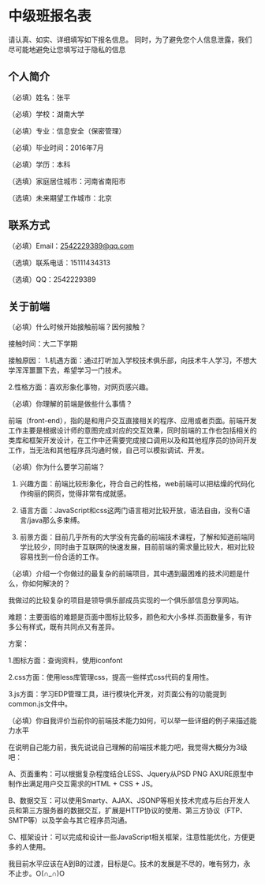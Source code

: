 # 中级班报名表

请认真、如实、详细填写如下报名信息。
同时，为了避免您个人信息泄露，我们尽可能地避免让您填写过于隐私的信息

## 个人简介

（必填）姓名：张平

（必填）学校：湖南大学

（必填）专业：信息安全（保密管理）

（必填）毕业时间：2016年7月

（必填）学历：本科

（选填）家庭居住城市：河南省南阳市

（选填）未来期望工作城市：北京

## 联系方式

（必填）Email：2542229389@qq.com

（选填）联系电话：15111434313

（选填）QQ：2542229389

## 关于前端

（必填）什么时候开始接触前端？因何接触？

  接触时间：大二下学期
  
  接触原因：
  1.机遇方面：通过打听加入学校技术俱乐部，向技术牛人学习，不想大学浑浑噩噩下去，希望学习一门技术。
  
  2.性格方面：喜欢形象化事物，对网页感兴趣。
  

（必填）你理解的前端是做些什么事情？

 前端（front-end），指的是和用户交互直接相关的程序、应用或者页面。前端开发工作主要是根据设计师的意图完成对应的交互效果，同时前端的工作也包括相关的类库和框架开发设计，在工作中还需要完成接口调用以及和其他程序员的协同开发工作，当无法和其他程序员沟通时候，自己可以模拟调试、开发。

（必填）你为什么要学习前端？

  1. 兴趣方面：前端比较形象化，符合自己的性格，web前端可以把枯燥的代码化作绚丽的网页，觉得非常有成就感。
 
  2. 语言方面：JavaScript和css这两门语言相对比较开放，语法自由，没有C语言/java那么多束缚。
  
  3. 前景方面：目前几乎所有的大学没有完备的前端技术课程，了解和知道前端同学比较少，同时由于互联网的快速发展，目前前端的需求量比较大，相对比较容易找到一份合适的工作。
  

（必填）介绍一个你做过的最复杂的前端项目，其中遇到最困难的技术问题是什么，你如何解决的？

我做过的比较复杂的项目是领导俱乐部成员实现的一个俱乐部信息分享网站。

难题：主要面临的难题是页面中图标比较多，颜色和大小多样.页面数量多，有许多公有样式，既有共同点又有差异。

方案：

1.图标方面：查询资料，使用iconfont

2.css方面：使用less库管理css，提高一些样式css代码的复用性。

3.js方面：学习EDP管理工具，进行模块化开发，对页面公有的功能提到common.js文件中。


（必填）你自我评价当前你的前端技术能力如何，可以举一些详细的例子来描述能力水平

在说明自己能力前，我先说说自己理解的前端技术能力吧，我觉得大概分为3级吧：

A、页面重构：可以根据复杂程度结合LESS、Jquery从PSD PNG AXURE原型中制作出满足用户交互需求的HTML + CSS + JS。

B、数据交互：可以使用Smarty、AJAX、JSONP等相关技术完成与后台开发人员和第三方服务器的数据交互，扩展是HTTP协议的使用、第三方协议（FTP、SMTP等）以及学会与其它程序员沟通。

C、框架设计：可以完成和设计一些JavaScript相关框架，注意性能优化，方便更多的人使用。

我目前水平应该在A到B的过渡，目标是C。技术的发展是不尽的，唯有努力，永不止步。O(∩_∩)O
